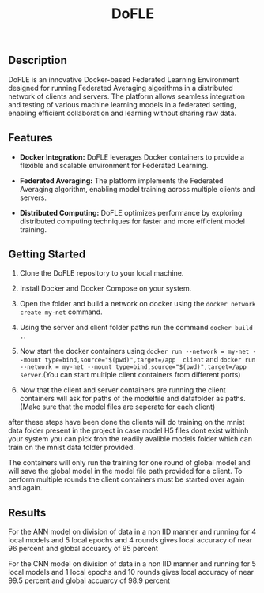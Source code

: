 <div align="center">
  <h1 align="center">DoFLE</h1>
</div>
<br/>

## Description

DoFLE is an innovative Docker-based Federated Learning Environment designed for running Federated Averaging algorithms in a distributed network of clients and servers. The platform allows seamless integration and testing of various machine learning models in a federated setting, enabling efficient collaboration and learning without sharing raw data.

## Features

- **Docker Integration:** DoFLE leverages Docker containers to provide a flexible and scalable environment for Federated Learning.

- **Federated Averaging:** The platform implements the Federated Averaging algorithm, enabling model training across multiple clients and servers.

- **Distributed Computing:** DoFLE optimizes performance by exploring distributed computing techniques for faster and more efficient model training.

## Getting Started

1. Clone the DoFLE repository to your local machine.

2. Install Docker and Docker Compose on your system.

3. Open the folder and build a network on docker using the `docker network create my-net` command.

4. Using the server and client folder paths run the command `docker build .`.

5. Now start the docker containers using `docker run --network = my-net --mount type=bind,source="$(pwd)",target=/app  client` and `docker run --network = my-net --mount type=bind,source="$(pwd)",target=/app  server`.(You can start multiple client containers from different ports)

6. Now that the client and server containers are running the client containers will ask for paths of the modelfile and datafolder as paths.(Make sure that the model files are seperate for each client)

after these steps have been done the clients will do training on the mnist data folder present in the project in case model H5 files dont exist withinh your system you can pick fron the readily avalible models folder which can train on the mnist data folder provided.

The containers will only run the training for one round of global model and will save the global model in the model file path provided for a client. To perform multiple rounds the client containers must be started over again and again.

## Results

For the ANN model on division of data in a non IID manner and running for 4 local models and 5 local epochs and 4 rounds gives local accuracy of near 96 percent and global accuarcy of 95 percent

For the CNN model on division of data in a non IID manner and running for 5 local models and 1 local epochs and 10 rounds gives local accuracy of near 99.5 percent and global accuarcy of 98.9 percent
